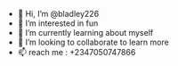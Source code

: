 - 👋 Hi, I’m @bladley226
- 👀 I’m interested in fun
- 🌱 I’m currently learning about myself
- 💞️ I’m looking to collaborate to learn more
- 📫 reach me : +2347050747866

<!---
bladley226/bladley226 is a ✨ special ✨ repository because its `README.md` (this file) appears on your GitHub profile.
You can click the Preview link to take a look at your changes.
--->
